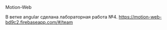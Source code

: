 Motion-Web

В ветке angular сделана лабораторная работа №4.
https://motion-web-bd9c2.firebaseapp.com/#/team

